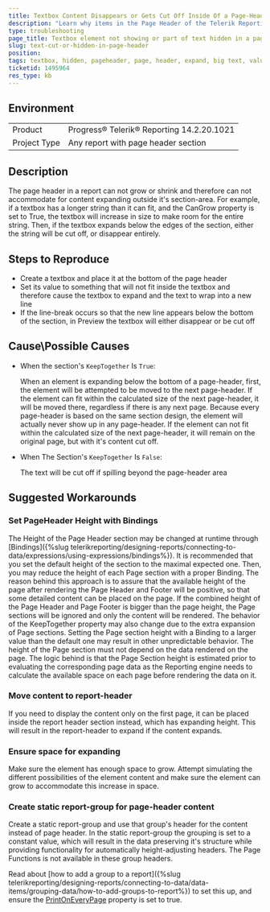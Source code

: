 ```yaml
---
title: Textbox Content Disappears or Gets Cut Off Inside Of a Page-Header
description: "Learn why items in the Page Header of the Telerik Reporting report may be cut off or disappear and how to fix this behavior."
type: troubleshooting
page_title: Textbox element not showing or part of text hidden in a page section
slug: text-cut-or-hidden-in-page-header
position:
tags: textbox, hidden, pageheader, page, header, expand, big text, values
ticketid: 1495964
res_type: kb
---
```


## Environment
<table>
	<tbody>
		<tr>
			<td>Product</td>
			<td>Progress® Telerik® Reporting 14.2.20.1021</td>
		</tr>
		<tr>
			<td>Project Type</td>
			<td>Any report with page header section</td>
		</tr>
	</tbody>
</table>

## Description

The page header in a report can not grow or shrink and therefore can not accommodate for content expanding outside it's section-area. For example, if a textbox has a longer string than it can fit, and the CanGrow property is set to True, the textbox will increase in size to make room for the entire string. Then, if the textbox expands below the edges of the section, either the string will be cut off, or disappear entirely.

## Steps to Reproduce

* Create a textbox and place it at the bottom of the page header
* Set its value to something that will not fit inside the textbox and therefore cause the textbox to expand and the text to wrap into a new line
* If the line-break occurs so that the new line appears below the bottom of the section, in Preview the textbox will either disappear or be cut off

## Cause\Possible Causes

* When the section's `KeepTogether` Is `True`:

	When an element is expanding below the bottom of a page-header, first, the element will be attempted to be moved to the next page-header. If the element can fit within the calculated size of the next page-header, it will be moved there, regardless if there is any next page. Because every page-header is based on the same section design, the element will actually never show up in any page-header. If the element can not fit within the calculated size of the next page-header, it will remain on the original page, but with it's content cut off.

* When The Section's `KeepTogether` Is `False`:

	The text will be cut off if spilling beyond the page-header area

## Suggested Workarounds

### Set PageHeader Height with Bindings

The Height of the Page Header section may be changed at runtime through [Bindings]({%slug telerikreporting/designing-reports/connecting-to-data/expressions/using-expressions/bindings%}). It is recommended that you set the default height of the section to the maximal expected one. Then, you may reduce the height of each Page section with a proper Binding. The reason behind this approach is to assure that the available height of the page after rendering the Page Header and Footer will be positive, so that some detailed content can be placed on the page. If the combined height of the Page Header and Page Footer is bigger than the page height, the Page sections will be ignored and only the content will be rendered. The behavior of the KeepTogether property may also change due to the extra expansion of Page sections. Setting the Page section height with a Binding to a larger value than the default one may result in other unpredictable behavior. The height of the Page section must not depend on the data rendered on the page. The logic behind is that the Page Section height is estimated prior to evaluating the corresponding page data as the Reporting engine needs to calculate the available space on each page before rendering the data on it.

### Move content to report-header

If you need to display the content only on the first page, it can be placed inside the report header section instead, which has expanding height. This will result in the report-header to expand if the content expands.

### Ensure space for expanding

Make sure the element has enough space to grow. Attempt simulating the different possibilities of the element content and make sure the element can grow to accommodate this increase in space.

### Create static report-group for page-header content

Create a static report-group and use that group's header for the content instead of page header. In the static report-group the grouping is set to a constant value, which will result in the data preserving it's structure while providing functionality for automatically height-adjusting headers. The Page Functions is not available in these group headers.

Read about [how to add a group to a report]({%slug telerikreporting/designing-reports/connecting-to-data/data-items/grouping-data/how-to-add-groups-to-report%}) to set this up, and ensure the [PrintOnEveryPage](/api/telerik.reporting.groupsection#collapsible-Telerik_Reporting_GroupSection_PrintOnEveryPage) property is set to true.
